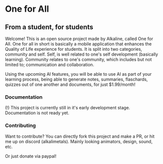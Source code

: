 # One for All
## From a student, for students

<p>Welcome! This is an open source project made by Alkaline, called One for All. One for all in short is basically a mobile application that enhances the Quality of Life experience for students. It is split into two categories, community and self. Self, is well related to one's self development (basically learning). Community relates to one's community, which includes but not limited to; communication and collaboration.</p>

<p>Using the upcoming AI features, you will be able to use AI as part of your learning process, being able to generate notes, summaries, flaschards, quizzes out of one another and documents, for just $1.99/month!</p>

### Documentation
<p>(!) This project is currently still in it's early development stage. Documentation is not ready yet.</p>

### Contributing
<p>Want to contribute? You can directly fork this project and make a PR, or hit me up on discord (alkalimetals). Mainly looking animators, design, sound, etc.</p>
<p>Or just donate via paypal!</p>
